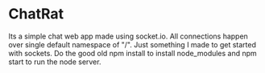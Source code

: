 # ChatRat
Its a simple chat web app made using socket.io. All connections happen over single default namespace of "/". Just something I made to get started with sockets. Do the good old npm install to install node_modules and npm start to run the node server.
